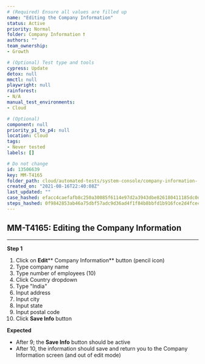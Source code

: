 ```yaml
---
# (Required) Ensure all values are filled up
name: "Editing the Company Information"
status: Active
priority: Normal
folder: Company Information ❗
authors: ""
team_ownership: 
- Growth

# (Optional) Test type and tools
cypress: Update
detox: null
mmctl: null
playwright: null
rainforest: 
- N/A
manual_test_environments: 
- Cloud

# (Optional)
component: null
priority_p1_to_p4: null
location: Cloud
tags: 
- Never tested
labels: []

# Do not change
id: 13506639
key: MM-T4165
folder_path: cloud/automated-tests/system-console/company-information-
created_on: "2021-08-16T22:40:08Z"
last_updated: ""
case_hashed: efacc4caefafb8c250a30085f6114e97d2a3943dbe826180411185dc0d4efe70036371381fc29ac561ed5d1398fb4bd6
steps_hashed: 0f9842853ab46a75dbf57adc9d36ad4f1f84b8bbfd1b916fce2d4fcec9171bb9eeacc241249faf638f5aa41234cdea25
---
```


## MM-T4165: Editing the Company Information

---

**Step 1**

1. Click on **Edit**\*\* Company Information\*\* button (pencil icon)
2. Type company name
3. Type number of employees (10)
4. Click Country dropdown
5. Type "India"
6. Input address
7. Input city
8. Input state
9. Input postal code
10. Click **Save Info** button

**Expected**

- After 9; the **Save Info** button should be active
- After 10, the information should save and return you to the Company Information screen (and out of edit mode)
